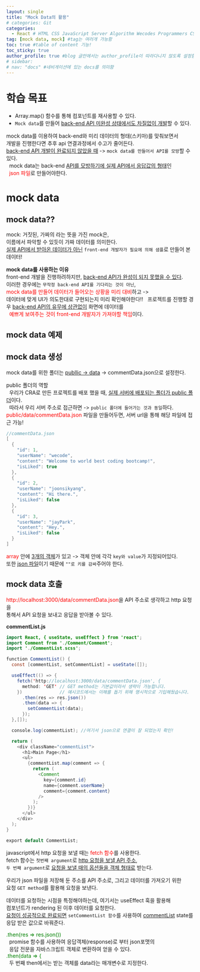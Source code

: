 ```yaml
---
layout: single
title: "Mock Data의 활용"
# categories: Git
categories:
  - React # HTML CSS JavaScript Server Algorithm Wecodes Programmers CS Github Blog
tag: [mock data, mock] #tag는 여러개 가능함
toc: true #table of content 기능!
toc_sticky: true
author_profile: true #blog 글안에서는 author_profile이 따라다니지 않도록 설정함
# sidebar:
# nav: "docs" #네비게이션에 있는 docs를 의미함
---
```


# 학습 목표

- Array.map() 함수를 통해 컴포넌트를 재사용할 수 있다.
- `Mock data`를 만들어 <u>back-end API 미완성 상태에서도 차질없이 개발</u>할 수 있다.

mock data를 이용하여 back-end와 미리 데이터의 형태(스키마)를 맞춰보면서  
개발을 진행한다면 추후 api 연결과정에서 수고가 줄어든다.  
<u>back-end API 개발이 완료되지 않았을 때</u> -> `mock data를 만들어서 API를 모방`할 수 있다.  
&nbsp; mock data는 back-end <u>API를 모방하기에 실제 API에서 응답값의 형태</u>인  
&nbsp; <span style="color:red">json 파일</span>로 만들어야한다.

# mock data

## mock data??

mock: 거짓된, 가짜의 라는 뜻을 가진 mock은,  
이름에서 파악할 수 있듯이 가짜 데이터를 의미한다.  
<u>실제 API에서 받아온 데이터가 아닌</u> `front-end 개발자가 필요에 의해 샘플`로 만들어 본 데이터!

**mock data를 사용하는 이유**  
front-end 개발을 진행하려하지만, <u>back-end API가 완성이 되지 못했을 수 있다</u>.  
이러한 경우에는 `무작정 back-end API를 기다리는 것이 아닌`,  
<span style="color:red">mock data를 만들어 데이터가 들어오는 상황을 미리 대비</span>하고 ->  
데이터에 맞게 UI가 의도한대로 구현되는지 미리 확인해야한다!!
&nbsp; 프로젝트를 진행할 경우 <u>back-end API의 유무에 상관없이</u> 화면에 데이터를  
&nbsp; <span style="color:red">예쁘게 보여주는 것이 front-end 개발자가 가져야할 책임</span>이다.

## mock data 예제

## mock data 생성

mock data를 위한 폴더는 <u>publlic -> data</u> -> commentData.json으로 설정한다.

public 폴더의 역할  
&nbsp; 우리가 CRA로 만든 프로젝트를 배포 했을 때, <u>실제 서버에 배포되는 폴더가 public 폴더</u>이다.  
&nbsp; 따라서 우리 서버 주소로 접근하면 -> `public 폴더에 들어가는 것과 동일`하다.
&nbsp; <span style="color:red">public/data/commentData.json</span> 파일을 만들어두면, 서버 url을 통해 해당 파일에 접근 가능!

```java
//commentData.json
[
  {
    "id": 1,
    "userName": "wecode",
    "content": "Welcome to world best coding bootcamp!",
    "isLiked": true
  },
  {
    "id": 2,
    "userName": "joonsikyang",
    "content": "Hi there.",
    "isLiked": false
  },
  {
    "id": 3,
    "userName": "jayPark",
    "content": "Hey.",
    "isLiked": false
  }
]

```

<span style="color:red">array</span> 안에 <u>3개의 객체</u>가 있고 -> 객체 안에 각각 `key와 value`가 지정되어있다.  
또한 <u>json 파일</u>이기 때문에 `""로 키를 감싸`주어야 한다.

## mock data 호출

<span style="color:red">http://localhost:3000/data/commentData.json</span>을 API 주소로 생각하고 http 요청을  
통해서 API 요청을 보내고 응답을 받아볼 수 있다.

**commentList.js**

```java
import React, { useState, useEffect } from 'react';
import Comment from './Comment/Comment';
import './CommentList.scss';

function CommentList() {
  const [commentList, setCommentList] = useState([]);

  useEffect(() => {
    fetch('http://localhost:3000/data/commentData.json', {
      method: 'GET' // GET method는 기본값이라서 생략이 가능합니다.
    })              // 예시코드에서는 이해를 돕기 위해 명시적으로 기입해뒀습니다.
      .then(res => res.json())
      .then(data => {
        setCommentList(data);
      });
  },[]);

  console.log(commentList); //여기서 json으로 연결이 잘 되었는지 확인!

  return (
    <div className="commentList">
      <h1>Main Page</h1>
      <ul>
        {commentList.map(comment => {
          return (
            <Comment
              key={comment.id}
              name={comment.userName}
              comment={comment.content}
            />
          );
        })}
      </ul>
    </div>
  );
}

export default CommentList;
```

javascript에서 http 요청을 보낼 때는 <span style="color:red">fetch 함수</span>를 사용한다.  
fetch 함수는 `첫번째 argument`로 <u>http 요청을 보낼 API 주소</u>,  
`두 번째 argument`로 <u>요청을 보낼 때의 옵션들을 객체 형태로</u> 받는다.

우리가 json 파일을 저장해 둔 주소를 API 주소로, 그리고 데이터를 가져오기 위한  
요청 `GET method`를 활용해 요청을 보낸다.

데이터를 요청하는 시점을 특정해야하는데, 여기서는 useEffect 훅을 활용해  
컴포넌트가 rendering 된 이후 데이터를 요청한다.  
<u>요청이 성공적으로 완료되면</u> `setCommentList 함수`를 사용하여 <u>commentList</u> state를  
응답 받은 값으로 바꿔준다.

<span style="color:green">.then(res => res.json())</span>  
&nbsp; promise 함수를 사용하여 응답객체(response)로 부터 json포맷의  
&nbsp; 응답 전문을 자바스크립트 객체로 변환하여 얻을 수 있다.  
<span style="color:green">.then(data => {</span>  
&nbsp; 두 번째 then에서는 받는 객체를 data라는 매개변수로 지정한다.

<!-- ### 2. Link 넣기

```

유형 1: (설명어를 입력) : [gunhee's coding blog](https://gunhee-jeong.github.io/)
유형 2: (URL 자동연결) : <https://gunhee-jeong.github.io/>
유형 3: (동일 파일 내 '문단으로 이동') : [1. Header로 이동](###-1-header)

```

유형 1: (설명어를 입력) : [gunhee's coding blog](https://gunhee-jeong.github.io/)
유형 2: (URL 자동연결) : <https://gunhee-jeong.github.io/>
유형 3: (동일 파일 내 '문단으로 이동') : [1. Header로 이동](#1-header)
유형 3의 방법

1. 특수문자를 제거
2. 스페이스는 -로 바꾸고
3. 대문자는 소문자로!
   그래서 ### 1. Header -> #1-header

## Link: [google][https://www.google.com/]

### 3. 수평선

```

---

```

---

### 4. 라인 바꾸기

```

스페이스바를 2번 눌러주면 다음칸으로
이동할 수 있어요!

```

---

스페이스바를 2번 눌러주면
다음칸으로 이동할 수 있어요!

### 5. list 만들기

```

1. 1번
2. 2번
3. 3번

- 순서없는 list
  - 순서없는 list
    - 순서없는 list

```

1. 1번
2. 2번
3. 3번

- 순서없는 list
  - 순서없는 list
    - 순서없는 list

---

### 6. font 관련

```

**진하게** -> 볼드
_기울여서_ -> 이탤릭체
~~취소선~~ -> 취소선

<ul>밑줄넣기</ul> -> 밑줄
<span style="color:red">빨간 글씨</span> -> 글자색
이것이 `인라인` 입니다 -> 인라인 코드
```

**진하게** -> 볼드
_기울여서_ -> 이탤릭체
~~취소선~~ -> 취소선
<u>밑줄넣기</u> -> 밑줄
<span style="color:red">빨간 글씨</span>
이것이 `인라인` 입니다 -> 인라인 코드

---

### 7. 인용구문

```
> coding
>
> > JavaScript
> >
> > > 내가 프짱!
```

> coding
>
> > JavaScript
> >
> > > 내가 프짱!

---

### 8. 이미지 삽입

```
유형1: ('사이즈를 조절' -> HTML 태그 사용) : <img src="https://gunhee-jeong.github.io/assets/images/blogLogo.png" width="300" height="200">
유형2: (이미지 삽입 후 -> 링크 걸기)
[![이미지](https://gunhee-jeong.github.io/assets/images/blogLogo/blogLogo.png)](https://gunhee-jeong.github.io/)
```

유형1: ('사이즈를 조절' -> HTML 태그 사용) : <img src="https://gunhee-jeong.github.io/assets/images/blogLogo.png" width="300" height="200">
유형2: (이미지 삽입 후 -> 링크 걸기)
[![이미지](https://gunhee-jeong.github.io/assets/images/blogLogo.png)](https://gunhee-jeong.github.io/)

### 9. 표 만들기

```
||국어|영어|
| :--- | ---: | :--: |
|건희 | 100점 | 100점
|철수 | 100점 | 100점
```

|      |  국어 | 영어  |
| :--- | ----: | :---: |
| 건희 | 100점 | 100점 |
| 철수 | 100점 | 100점 |

> - header를 넣고 싶은 경우 ---을 사용하고 :을 이용하여 정렬에 사용함!

### 10. 토글 만들기

```
<details>
<summary>여기를 누르세요</summary>
<div markdown="1">
숨겨진 내용
</div>
</details>
```

<details>
<summary>여기를 누르세요</summary>
<div markdown="1">
숨겨진 내용
</div>
</details> -->
